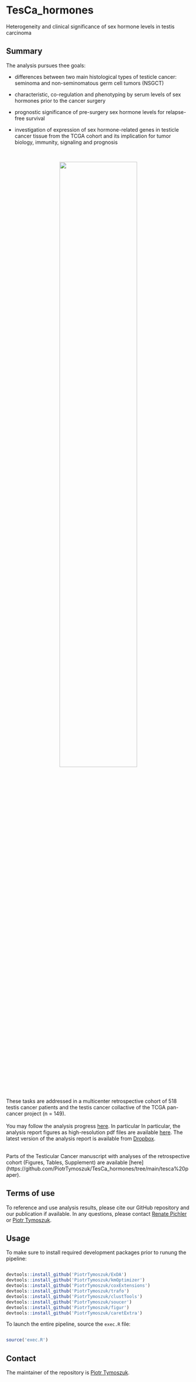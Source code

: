 # TesCa_hormones
Heterogeneity and clinical significance of sex hormone levels in testis carcinoma

## Summary

The analysis pursues thee goals:

* differences between two main histological types of testicle cancer: seminoma and non-seminomatous germ cell tumors (NSGCT)

* characteristic, co-regulation and phenotyping by serum levels of sex hormones prior to the cancer surgery

* prognostic significance of pre-surgery sex hormone levels for relapse-free survival

* investigation of expression of sex hormone-related genes in testicle cancer tissue from the TCGA cohort and its implication for tumor biology, immunity, signaling and prognosis

<br>

<p align = "center"> 
<img src = "https://user-images.githubusercontent.com/80723424/233738860-8d88f793-04c6-46a4-bcb8-42efd38b5767.png" width = "65%">
</p>

These tasks are addressed in a multicenter retrospective cohort of 518 testis cancer patients and the testis cancer collactive of the TCGA pan-cancer project (n = 149). 
<br>
<br>
You may follow the analysis progress [here](https://github.com/PiotrTymoszuk/TesCa_hormones/tree/main/report). In particular
In particular, the analysis report figures as high-resolution pdf files are available [here](https://github.com/PiotrTymoszuk/TesCa_hormones/tree/main/report/figures). 
The latest version of the analysis report is available from [Dropbox](https://www.dropbox.com/scl/fo/w96e1kqafl15e1d44rifz/h?rlkey=5zvknl4sza7moubz20sojvng9&dl=0).

<br>
Parts of the Testicular Cancer manuscript with analyses of the retrospective cohort (Figures, Tables, Supplement) are available [here](https://github.com/PiotrTymoszuk/TesCa_hormones/tree/main/tesca%20paper).

## Terms of use

To reference and use analysis results, please cite our GitHub repository and our publication if available. In any questions, please contact [Renate Pichler](mailto:renate.pichler@i-med.ac.at) or [Piotr Tymoszuk](mailto:piotr.s.tymoszuk@gmail.com).

## Usage

To make sure to install required development packages prior to runung the pipeline:

```r

devtools::install_github('PiotrTymoszuk/ExDA')
devtools::install_github('PiotrTymoszuk/kmOptimizer')
devtools::install_github('PiotrTymoszuk/coxExtensions')
devtools::install_github('PiotrTymoszuk/trafo')
devtools::install_github('PiotrTymoszuk/clustTools')
devtools::install_github('PiotrTymoszuk/soucer')
devtools::install_github('PiotrTymoszuk/figur')
devtools::install_github('PiotrTymoszuk/caretExtra')

```
To launch the entire pipeline, source the `exec.R` file:

```r

source('exec.R')

```

## Contact

The maintainer of the repository is [Piotr Tymoszuk](mailto:piotr.s.tymoszuk@gmail.com).
